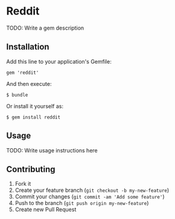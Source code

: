 # Reddit

TODO: Write a gem description

## Installation

Add this line to your application's Gemfile:

    gem 'reddit'

And then execute:

    $ bundle

Or install it yourself as:

    $ gem install reddit

## Usage

TODO: Write usage instructions here

## Contributing

1. Fork it
2. Create your feature branch (`git checkout -b my-new-feature`)
3. Commit your changes (`git commit -am 'Add some feature'`)
4. Push to the branch (`git push origin my-new-feature`)
5. Create new Pull Request
